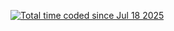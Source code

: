 <!--## Hi there 👋

Backend Developer | Python & Django  <br>
Curently learning Java

<hr>

ALIVE :
ﮩ٨ـﮩﮩ٨ﮩـ٨ـﮩﮩ٨ـ
<br>
-->


<a href="https://wakatime.com/@16facae8-f7c3-4337-9eaa-c0b11b6a495c"><img src="https://wakatime.com/badge/user/16facae8-f7c3-4337-9eaa-c0b11b6a495c.svg" alt="Total time coded since Jul 18 2025" /></a>



<!--
**justlivefree/justlivefree** is a ✨ _special_ ✨ repository because its `README.md` (this file) appears on your GitHub profile.

Here are some ideas to get you started:

- 🔭 I’m currently working on ...
- 🌱 I’m currently learning ...
- 👯 I’m looking to collaborate on ...
- 🤔 I’m looking for help with ...
- 💬 Ask me about ...
- 📫 How to reach me: ...
- 😄 Pronouns: ...
- ⚡ Fun fact: ...
-->
